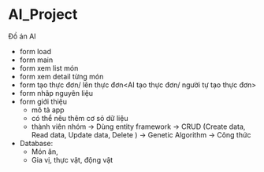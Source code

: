# AI_Project
Đồ án AI
- form load
- form main
- form xem list món
- form xem detail từng món
- form tạo thực đơn/ lên thực đơn<AI tạo thực đơn/ người tự tạo thực đơn>
- form nhâp nguyên liệu
- form giới thiệu
  + mô tả app
  + có thể nêu thêm cơ sỏ dữ liệu
  + thành viên nhóm
-> Dùng entity framework
-> CRUD (Create data, Read data, Update data, Delete )
-> Genetic Algorithm
-> Công thức
- Database:
  + Món ăn, 
  + Gia vị, thực vật, động vật
